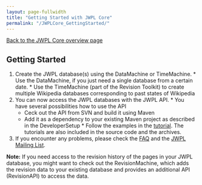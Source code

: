 ```yaml
---
layout: page-fullwidth
title: "Getting Started with JWPL Core"
permalink: "/JWPLCore_GettingStarted/"
---
```


[Back to the JWPL Core overview page](https://dkpro.github.io/dkpro-jwpl/JWPL_Core)

## Getting Started
  1. Create the JWPL database(s) using the DataMachine or TimeMachine.
    * Use the DataMachine, if you just need a single database from a certain date.
    * Use the TimeMachine (part of the Revision Toolkit) to create multiple Wikipedia databases corresponding to past states of Wikipedia
  1. You can now access the JWPL databases with the JWPL API.
    * You have several possibilities how to use the API
      * Ceck out the API from SVN and build it using Maven
      * Add it as a dependency to your existing Maven project as described in the DeveloperSetup
    * Follow the examples in the [tutorial](https://dkpro.github.io/dkpro-jwpl/JwplTutorial). The tutorials are also included in the source code and the archives.
  1. If you encounter any problems, please check the [FAQ](JWPL_FAQ.md) and the [JWPL Mailing List](http://groups.google.com/group/jwpl).

**Note:** If you need access to the revision history of the pages in your JWPL database, you might want to check out the RevisionMachine, which adds the revision data to your existing database and provides an additional API (RevisionAPI) to access the data.